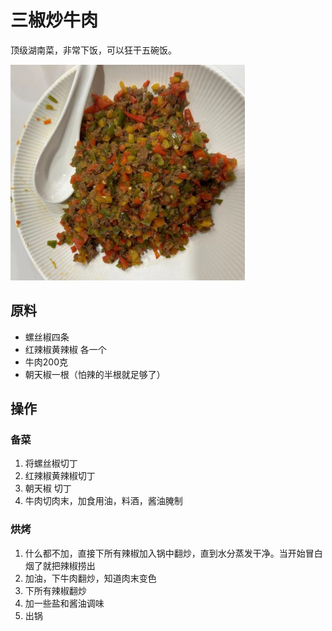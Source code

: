 # 三椒炒牛肉

顶级湖南菜，非常下饭，可以狂干五碗饭。

<img src="./1.jpg" alt="1" width="375" />

## 原料

- 螺丝椒四条
- 红辣椒黄辣椒 各一个
- 牛肉200克
- 朝天椒一根（怕辣的半根就足够了）

## 操作

### 备菜

1. 将螺丝椒切丁
2. 红辣椒黄辣椒切丁
3. 朝天椒 切丁
4. 牛肉切肉末，加食用油，料酒，酱油腌制

### 烘烤

1. 什么都不加，直接下所有辣椒加入锅中翻炒，直到水分蒸发干净。当开始冒白烟了就把辣椒捞出
2. 加油，下牛肉翻炒，知道肉末变色
3. 下所有辣椒翻炒
4. 加一些盐和酱油调味
5. 出锅


